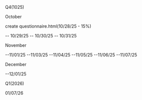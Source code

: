 Q4(1025)

October

create questionnaire.html(10/28/25 - 15%)

-- 10/29/25
-- 10/30/25
-- 10/31/25

November

--11/01/25
--11/03/25
--11/04/25
--11/05/25
--11/06/25
--11/07/25

December

--12/01/25


Q1(2026)

01/07/26
